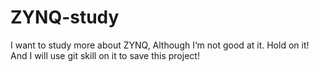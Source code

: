 # ZYNQ-study
I want to study more about ZYNQ, Although I‘m not good at it. Hold on it! And I will use git skill on it to save this project!
